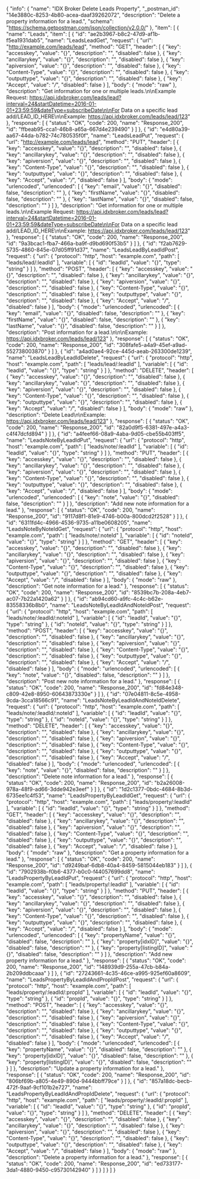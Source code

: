 {
  "info": {
    "name": "IDX Broker Delete Leads Property",
    "_postman_id": "14e3880c-8253-4b80-acea-daaf39262072",
    "description": "Delete a property information for a lead.",
    "schema": "https://schema.getpostman.com/json/collection/v2.0.0/"
  },
  "item": [
    {
      "name": "Leads",
      "item": [
        {
          "id": "ae2b3967-b8c2-47d9-af1b-f5ea1931dab5",
          "name": "LeadsLeadGet",
          "request": {
            "url": "http://example.com/leads/lead",
            "method": "GET",
            "header": [
              {
                "key": "accesskey",
                "value": "{}",
                "description": "",
                "disabled": false
              },
              {
                "key": "ancillarykey",
                "value": "{}",
                "description": "",
                "disabled": false
              },
              {
                "key": "apiversion",
                "value": "{}",
                "description": "",
                "disabled": false
              },
              {
                "key": "Content-Type",
                "value": "{}",
                "description": "",
                "disabled": false
              },
              {
                "key": "outputtype",
                "value": "{}",
                "description": "",
                "disabled": false
              },
              {
                "key": "Accept",
                "value": "*/*",
                "disabled": false
              }
            ],
            "body": {
              "mode": "raw"
            },
            "description": "Get information for one or multiple leads.\n\nExample Request: https://api.idxbroker.com/leads/lead?interval=24&startDatetime=2016-01-01+23:59:59&dateType=subscribeDate\n\nFor Data on a specific lead add/LEAD_ID_HERE\n\nExample: https://api.idxbroker.com/leads/lead/123"
          },
          "response": [
            {
              "status": "OK",
              "code": 200,
              "name": "Response_200",
              "id": "ffbeab95-cca1-46b8-a65a-667d4e239490"
            }
          ]
        },
        {
          "id": "e4d80a39-aa67-44da-b782-74c780535f0f",
          "name": "LeadsLeadPut",
          "request": {
            "url": "http://example.com/leads/lead",
            "method": "PUT",
            "header": [
              {
                "key": "accesskey",
                "value": "{}",
                "description": "",
                "disabled": false
              },
              {
                "key": "ancillarykey",
                "value": "{}",
                "description": "",
                "disabled": false
              },
              {
                "key": "apiversion",
                "value": "{}",
                "description": "",
                "disabled": false
              },
              {
                "key": "Content-Type",
                "value": "{}",
                "description": "",
                "disabled": false
              },
              {
                "key": "outputtype",
                "value": "{}",
                "description": "",
                "disabled": false
              },
              {
                "key": "Accept",
                "value": "*/*",
                "disabled": false
              }
            ],
            "body": {
              "mode": "urlencoded",
              "urlencoded": [
                {
                  "key": "email",
                  "value": "{}",
                  "disabled": false,
                  "description": ""
                },
                {
                  "key": "firstName",
                  "value": "{}",
                  "disabled": false,
                  "description": ""
                },
                {
                  "key": "lastName",
                  "value": "{}",
                  "disabled": false,
                  "description": ""
                }
              ]
            },
            "description": "Get information for one or multiple leads.\n\nExample Request: https://api.idxbroker.com/leads/lead?interval=24&startDatetime=2016-01-01+23:59:59&dateType=subscribeDate\n\nFor Data on a specific lead add/LEAD_ID_HERE\n\nExample: https://api.idxbroker.com/leads/lead/123"
          },
          "response": [
            {
              "status": "OK",
              "code": 200,
              "name": "Response_200",
              "id": "9a3bcac1-fba7-466a-ba9f-d9bd690f53b5"
            }
          ]
        },
        {
          "id": "f2ab7629-5735-4860-845e-07d05ff91d37",
          "name": "LeadsLeadByLeadIdPost",
          "request": {
            "url": {
              "protocol": "http",
              "host": "example.com",
              "path": [
                "leads/lead/:leadId"
              ],
              "variable": [
                {
                  "id": "leadId",
                  "value": "{}",
                  "type": "string"
                }
              ]
            },
            "method": "POST",
            "header": [
              {
                "key": "accesskey",
                "value": "{}",
                "description": "",
                "disabled": false
              },
              {
                "key": "ancillarykey",
                "value": "{}",
                "description": "",
                "disabled": false
              },
              {
                "key": "apiversion",
                "value": "{}",
                "description": "",
                "disabled": false
              },
              {
                "key": "Content-Type",
                "value": "{}",
                "description": "",
                "disabled": false
              },
              {
                "key": "outputtype",
                "value": "{}",
                "description": "",
                "disabled": false
              },
              {
                "key": "Accept",
                "value": "*/*",
                "disabled": false
              }
            ],
            "body": {
              "mode": "urlencoded",
              "urlencoded": [
                {
                  "key": "email",
                  "value": "{}",
                  "disabled": false,
                  "description": ""
                },
                {
                  "key": "firstName",
                  "value": "{}",
                  "disabled": false,
                  "description": ""
                },
                {
                  "key": "lastName",
                  "value": "{}",
                  "disabled": false,
                  "description": ""
                }
              ]
            },
            "description": "Post information for a lead.\n\n\nExample: https://api.idxbroker.com/leads/lead/123"
          },
          "response": [
            {
              "status": "OK",
              "code": 200,
              "name": "Response_200",
              "id": "308fafe5-a4a9-45ef-a9ad-552738003870"
            }
          ]
        },
        {
          "id": "a4ad0ae4-92ce-445d-aeab-263300de1239",
          "name": "LeadsLeadByLeadIdDelete",
          "request": {
            "url": {
              "protocol": "http",
              "host": "example.com",
              "path": [
                "leads/lead/:leadId"
              ],
              "variable": [
                {
                  "id": "leadId",
                  "value": "{}",
                  "type": "string"
                }
              ]
            },
            "method": "DELETE",
            "header": [
              {
                "key": "accesskey",
                "value": "{}",
                "description": "",
                "disabled": false
              },
              {
                "key": "ancillarykey",
                "value": "{}",
                "description": "",
                "disabled": false
              },
              {
                "key": "apiversion",
                "value": "{}",
                "description": "",
                "disabled": false
              },
              {
                "key": "Content-Type",
                "value": "{}",
                "description": "",
                "disabled": false
              },
              {
                "key": "outputtype",
                "value": "{}",
                "description": "",
                "disabled": false
              },
              {
                "key": "Accept",
                "value": "*/*",
                "disabled": false
              }
            ],
            "body": {
              "mode": "raw"
            },
            "description": "Delete Lead\n\nExample: https://api.idxbroker.com/leads/lead/123"
          },
          "response": [
            {
              "status": "OK",
              "code": 200,
              "name": "Response_200",
              "id": "82a0d9f5-6381-497e-a4a3-c4f47dcfd894"
            }
          ]
        },
        {
          "id": "a4feef66-08a9-4aba-9d05-cbe55b403ff5",
          "name": "LeadsNoteByLeadIdPut",
          "request": {
            "url": {
              "protocol": "http",
              "host": "example.com",
              "path": [
                "leads/note/:leadId"
              ],
              "variable": [
                {
                  "id": "leadId",
                  "value": "{}",
                  "type": "string"
                }
              ]
            },
            "method": "PUT",
            "header": [
              {
                "key": "accesskey",
                "value": "{}",
                "description": "",
                "disabled": false
              },
              {
                "key": "ancillarykey",
                "value": "{}",
                "description": "",
                "disabled": false
              },
              {
                "key": "apiversion",
                "value": "{}",
                "description": "",
                "disabled": false
              },
              {
                "key": "Content-Type",
                "value": "{}",
                "description": "",
                "disabled": false
              },
              {
                "key": "outputtype",
                "value": "{}",
                "description": "",
                "disabled": false
              },
              {
                "key": "Accept",
                "value": "*/*",
                "disabled": false
              }
            ],
            "body": {
              "mode": "urlencoded",
              "urlencoded": [
                {
                  "key": "note",
                  "value": "{}",
                  "disabled": false,
                  "description": ""
                }
              ]
            },
            "description": "Add new note information for a lead."
          },
          "response": [
            {
              "status": "OK",
              "code": 200,
              "name": "Response_200",
              "id": "9117d8f1-81e9-4746-b00a-800dcd2f2528"
            }
          ]
        },
        {
          "id": "6311fd4c-4966-4536-9735-a11be0608205",
          "name": "LeadsNoteByNoteIdGet",
          "request": {
            "url": {
              "protocol": "http",
              "host": "example.com",
              "path": [
                "leads/note/:noteId"
              ],
              "variable": [
                {
                  "id": "noteId",
                  "value": "{}",
                  "type": "string"
                }
              ]
            },
            "method": "GET",
            "header": [
              {
                "key": "accesskey",
                "value": "{}",
                "description": "",
                "disabled": false
              },
              {
                "key": "ancillarykey",
                "value": "{}",
                "description": "",
                "disabled": false
              },
              {
                "key": "apiversion",
                "value": "{}",
                "description": "",
                "disabled": false
              },
              {
                "key": "Content-Type",
                "value": "{}",
                "description": "",
                "disabled": false
              },
              {
                "key": "outputtype",
                "value": "{}",
                "description": "",
                "disabled": false
              },
              {
                "key": "Accept",
                "value": "*/*",
                "disabled": false
              }
            ],
            "body": {
              "mode": "raw"
            },
            "description": "Get note information for a lead."
          },
          "response": [
            {
              "status": "OK",
              "code": 200,
              "name": "Response_200",
              "id": "8539bc7b-208a-4eb7-ac07-7b22a1420a62"
            }
          ]
        },
        {
          "id": "ab94cd60-a9fc-4c4c-b62e-83558336b8b0",
          "name": "LeadsNoteByLeadIdAndNoteIdPost",
          "request": {
            "url": {
              "protocol": "http",
              "host": "example.com",
              "path": [
                "leads/note/:leadId/:noteId"
              ],
              "variable": [
                {
                  "id": "leadId",
                  "value": "{}",
                  "type": "string"
                },
                {
                  "id": "noteId",
                  "value": "{}",
                  "type": "string"
                }
              ]
            },
            "method": "POST",
            "header": [
              {
                "key": "accesskey",
                "value": "{}",
                "description": "",
                "disabled": false
              },
              {
                "key": "ancillarykey",
                "value": "{}",
                "description": "",
                "disabled": false
              },
              {
                "key": "apiversion",
                "value": "{}",
                "description": "",
                "disabled": false
              },
              {
                "key": "Content-Type",
                "value": "{}",
                "description": "",
                "disabled": false
              },
              {
                "key": "outputtype",
                "value": "{}",
                "description": "",
                "disabled": false
              },
              {
                "key": "Accept",
                "value": "*/*",
                "disabled": false
              }
            ],
            "body": {
              "mode": "urlencoded",
              "urlencoded": [
                {
                  "key": "note",
                  "value": "{}",
                  "disabled": false,
                  "description": ""
                }
              ]
            },
            "description": "Post new note information for a lead."
          },
          "response": [
            {
              "status": "OK",
              "code": 200,
              "name": "Response_200",
              "id": "fd84e348-c809-42e8-8950-60643873330e"
            }
          ]
        },
        {
          "id": "07e04811-8c5e-4958-9cda-3cca18566c91",
          "name": "LeadsNoteByLeadIdAndNoteIdDelete",
          "request": {
            "url": {
              "protocol": "http",
              "host": "example.com",
              "path": [
                "leads/note/:leadId/:noteId"
              ],
              "variable": [
                {
                  "id": "leadId",
                  "value": "{}",
                  "type": "string"
                },
                {
                  "id": "noteId",
                  "value": "{}",
                  "type": "string"
                }
              ]
            },
            "method": "DELETE",
            "header": [
              {
                "key": "accesskey",
                "value": "{}",
                "description": "",
                "disabled": false
              },
              {
                "key": "ancillarykey",
                "value": "{}",
                "description": "",
                "disabled": false
              },
              {
                "key": "apiversion",
                "value": "{}",
                "description": "",
                "disabled": false
              },
              {
                "key": "Content-Type",
                "value": "{}",
                "description": "",
                "disabled": false
              },
              {
                "key": "outputtype",
                "value": "{}",
                "description": "",
                "disabled": false
              },
              {
                "key": "Accept",
                "value": "*/*",
                "disabled": false
              }
            ],
            "body": {
              "mode": "urlencoded",
              "urlencoded": [
                {
                  "key": "note",
                  "value": "{}",
                  "disabled": false,
                  "description": ""
                }
              ]
            },
            "description": "Delete note information for a lead."
          },
          "response": [
            {
              "status": "OK",
              "code": 200,
              "name": "Response_200",
              "id": "b2a26008-978a-48f9-ad66-3dde942e3eef"
            }
          ]
        },
        {
          "id": "1d2c1377-0bdc-4684-8b3d-6735ee1c4f53",
          "name": "LeadsPropertyByLeadIdGet",
          "request": {
            "url": {
              "protocol": "http",
              "host": "example.com",
              "path": [
                "leads/property/:leadId"
              ],
              "variable": [
                {
                  "id": "leadId",
                  "value": "{}",
                  "type": "string"
                }
              ]
            },
            "method": "GET",
            "header": [
              {
                "key": "accesskey",
                "value": "{}",
                "description": "",
                "disabled": false
              },
              {
                "key": "ancillarykey",
                "value": "{}",
                "description": "",
                "disabled": false
              },
              {
                "key": "apiversion",
                "value": "{}",
                "description": "",
                "disabled": false
              },
              {
                "key": "Content-Type",
                "value": "{}",
                "description": "",
                "disabled": false
              },
              {
                "key": "outputtype",
                "value": "{}",
                "description": "",
                "disabled": false
              },
              {
                "key": "Accept",
                "value": "*/*",
                "disabled": false
              }
            ],
            "body": {
              "mode": "raw"
            },
            "description": "Get a property information for a lead."
          },
          "response": [
            {
              "status": "OK",
              "code": 200,
              "name": "Response_200",
              "id": "d9249baf-6db8-40a4-8459-5815044eb183"
            }
          ]
        },
        {
          "id": "7902938b-f0b6-4377-b0c0-f44057699dd8",
          "name": "LeadsPropertyByLeadIdPut",
          "request": {
            "url": {
              "protocol": "http",
              "host": "example.com",
              "path": [
                "leads/property/:leadId"
              ],
              "variable": [
                {
                  "id": "leadId",
                  "value": "{}",
                  "type": "string"
                }
              ]
            },
            "method": "PUT",
            "header": [
              {
                "key": "accesskey",
                "value": "{}",
                "description": "",
                "disabled": false
              },
              {
                "key": "ancillarykey",
                "value": "{}",
                "description": "",
                "disabled": false
              },
              {
                "key": "apiversion",
                "value": "{}",
                "description": "",
                "disabled": false
              },
              {
                "key": "Content-Type",
                "value": "{}",
                "description": "",
                "disabled": false
              },
              {
                "key": "outputtype",
                "value": "{}",
                "description": "",
                "disabled": false
              },
              {
                "key": "Accept",
                "value": "*/*",
                "disabled": false
              }
            ],
            "body": {
              "mode": "urlencoded",
              "urlencoded": [
                {
                  "key": "propertyName",
                  "value": "{}",
                  "disabled": false,
                  "description": ""
                },
                {
                  "key": "property[idxID]",
                  "value": "{}",
                  "disabled": false,
                  "description": ""
                },
                {
                  "key": "property[listingID]",
                  "value": "{}",
                  "disabled": false,
                  "description": ""
                }
              ]
            },
            "description": "Add new property information for a lead."
          },
          "response": [
            {
              "status": "OK",
              "code": 200,
              "name": "Response_200",
              "id": "148939d9-255a-47cb-b84a-2b209ddbcaaa"
            }
          ]
        },
        {
          "id": "27243661-4c35-46ce-a995-925ef60a8609",
          "name": "LeadsPropertyByLeadIdAndPropIdPost",
          "request": {
            "url": {
              "protocol": "http",
              "host": "example.com",
              "path": [
                "leads/property/:leadId/:propId"
              ],
              "variable": [
                {
                  "id": "leadId",
                  "value": "{}",
                  "type": "string"
                },
                {
                  "id": "propId",
                  "value": "{}",
                  "type": "string"
                }
              ]
            },
            "method": "POST",
            "header": [
              {
                "key": "accesskey",
                "value": "{}",
                "description": "",
                "disabled": false
              },
              {
                "key": "ancillarykey",
                "value": "{}",
                "description": "",
                "disabled": false
              },
              {
                "key": "apiversion",
                "value": "{}",
                "description": "",
                "disabled": false
              },
              {
                "key": "Content-Type",
                "value": "{}",
                "description": "",
                "disabled": false
              },
              {
                "key": "outputtype",
                "value": "{}",
                "description": "",
                "disabled": false
              },
              {
                "key": "Accept",
                "value": "*/*",
                "disabled": false
              }
            ],
            "body": {
              "mode": "urlencoded",
              "urlencoded": [
                {
                  "key": "propertyName",
                  "value": "{}",
                  "disabled": false,
                  "description": ""
                },
                {
                  "key": "property[idxID]",
                  "value": "{}",
                  "disabled": false,
                  "description": ""
                },
                {
                  "key": "property[listingID]",
                  "value": "{}",
                  "disabled": false,
                  "description": ""
                }
              ]
            },
            "description": "Update a property information for a lead."
          },
          "response": [
            {
              "status": "OK",
              "code": 200,
              "name": "Response_200",
              "id": "806bf69b-a805-4e49-890d-9444bbff79ce"
            }
          ]
        },
        {
          "id": "857a18dc-becb-472f-9aaf-9cf101b2e727",
          "name": "LeadsPropertyByLeadIdAndPropIdDelete",
          "request": {
            "url": {
              "protocol": "http",
              "host": "example.com",
              "path": [
                "leads/property/:leadId/:propId"
              ],
              "variable": [
                {
                  "id": "leadId",
                  "value": "{}",
                  "type": "string"
                },
                {
                  "id": "propId",
                  "value": "{}",
                  "type": "string"
                }
              ]
            },
            "method": "DELETE",
            "header": [
              {
                "key": "accesskey",
                "value": "{}",
                "description": "",
                "disabled": false
              },
              {
                "key": "ancillarykey",
                "value": "{}",
                "description": "",
                "disabled": false
              },
              {
                "key": "apiversion",
                "value": "{}",
                "description": "",
                "disabled": false
              },
              {
                "key": "Content-Type",
                "value": "{}",
                "description": "",
                "disabled": false
              },
              {
                "key": "outputtype",
                "value": "{}",
                "description": "",
                "disabled": false
              },
              {
                "key": "Accept",
                "value": "*/*",
                "disabled": false
              }
            ],
            "body": {
              "mode": "raw"
            },
            "description": "Delete a property information for a lead."
          },
          "response": [
            {
              "status": "OK",
              "code": 200,
              "name": "Response_200",
              "id": "ed733177-3da1-4880-9450-c95730142940"
            }
          ]
        }
      ]
    }
  ]
}